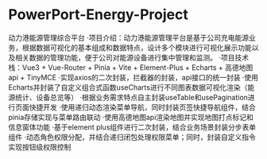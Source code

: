 # PowerPort-Energy-Project
动力港能源管理综合平台
·项目介绍：动力港能源管理平台是基于公司充电能源业务，根据数据可视化的基本组成和数据特点，设计多个模块进行可视化展示功能以及相关数据的管理功能，便于公司对能源设备进行集中管理和监测。
·项目技术栈：Vue3 + Vue-Router + Pinia + Vite + Element-Plus + Echarts + 高德地图api + TinyMCE
·实现axios的二次封装，拦截器的封装，api接口的统一封装
·使用Echarts并封装了自定义组合式函数useCharts进行不同图表数据可视化渲染（能源统计、设备总览等）
·根据业务需求特点自主封装useTable和usePagination进行页面快捷开发
·使用递归动态渲染菜单导航，同时封装页签快捷导航组件，结合pinia存储实现与菜单路由联动
·使用高德地图api渲染地图并实现地图打点标记和信息窗体功能
·基于element plus组件进行二次封装，结合业务场景封装分步表单组件
·动态角色权限分配，并结合递归闭包处理权限菜单；同时，封装自定义指令实现按钮级权限控制
